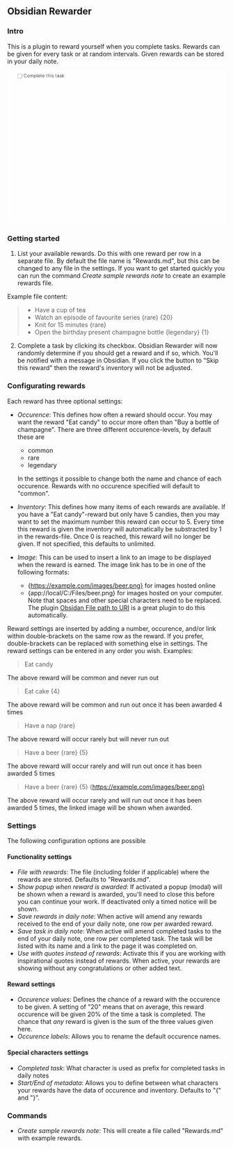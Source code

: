 ## Obsidian Rewarder

### Intro

This is a plugin to reward yourself when you complete tasks. Rewards can be given for every task or at random intervals. Given rewards can be stored in your daily note.

![Example of completing a task](https://raw.githubusercontent.com/Gnopps/obsidian-rewarder/master/Example.gif)

### Getting started

1. List your available rewards. Do this with one reward per row in a separate file. By default the file name is "Rewards.md", but this can be changed to any file in the settings. If you want to get started quickly you can run the command _Create sample rewards note_ to create an example rewards file.

Example file content:

> - Have a cup of tea
> - Watch an episode of favourite series {rare} {20}
> - Knit for 15 minutes {rare}
> - Open the birthday present champagne bottle {legendary} {1}

2. Complete a task by clicking its checkbox. Obsidian Rewarder will now randomly determine if you should get a reward and if so, which. You'll be notified with a message in Obsidian. If you click the button to "Skip this reward" then the reward's inventory will not be adjusted.

### Configurating rewards

Each reward has three optional settings:

- _Occurence_: This defines how often a reward should occur. You may want the reward "Eat candy" to occur more often than "Buy a bottle of champagne". There are three different occurence-levels, by default these are

  - common
  - rare
  - legendary

  In the settings it possible to change both the name and chance of each occurence. Rewards with no occurence specified will default to "common".

- _Inventory_: This defines how many items of each rewards are available. If you have a "Eat candy"-reward but only have 5 candies, then you may want to set the maximum number this reward can occur to 5. Every time this reward is given the inventory will automatically be substracted by 1 in the rewards-file. Once 0 is reached, this reward will no longer be given. If not specified, this defaults to unlimited.

- _Image_: This can be used to insert a link to an image to be displayed when the reward is earned. The image link has to be in one of the following formats:

  - {https://example.com/images/beer.png} for images hosted online
  - {app://local/C:/Files/beer.png} for images hosted on your computer. Note that spaces and other special characters need to be replaced. The plugin [Obsidan File path to URI](https://github.com/MichalBures/obsidian-file-path-to-uri) is a great plugin to do this automatically.

Reward settings are inserted by adding a number, occurence, and/or link within double-brackets on the same row as the reward. If you prefer, double-brackets can be replaced with something else in settings. The reward settings can be entered in any order you wish. Examples:

> Eat candy

The above reward will be common and never run out

> Eat cake {4}

The above reward will be common and run out once it has been awarded 4 times

> Have a nap {rare}

The above reward will occur rarely but will never run out

> Have a beer {rare} {5}

The above reward will occur rarely and will run out once it has been awarded 5 times

> Have a beer {rare} {5} {https://example.com/images/beer.png}

The above reward will occur rarely and will run out once it has been awarded 5 times, the linked image will be shown when awarded.

### Settings

The following configuration options are possible

#### Functionality settings

- _File with rewards_: The file (including folder if applicable) where the rewards are stored. Defaults to "Rewards.md".
- _Show popup when reward is awarded_: If activated a popup (modal) will be shown when a reward is awarded, you'll need to close this before you can continue your work. If deactivated only a timed notice will be shown.
- _Save rewards in daily note_: When active will amend any rewards received to the end of your daily note, one row per awarded reward.
- _Save task in daily note_: When active will amend completed tasks to the end of your daily note, one row per completed task. The task will be listed with its name and a link to the page it was completed on.
- _Use with quotes instead of rewards_: Activate this if you are working with inspirational quotes instead of rewards. When active, your rewards are showing without any congratulations or other added text.

#### Reward settings

- _Occurence values_: Defines the chance of a reward with the occurence to be given. A setting of "20" means that on average, this reward occurence will be given 20% of the time a task is completed. The chance that _any_ reward is given is the sum of the three values given here.
- _Occurence labels_: Allows you to rename the default occurence names.

#### Special characters settings

- _Completed task_: What character is used as prefix for completed tasks in daily notes
- _Start/End of metadata_: Allows you to define between what characters your rewards have the data of occurence and inventory. Defaults to "{" and "}".

### Commands

- _Create sample rewards note_: This will create a file called "Rewards.md" with example rewards.
